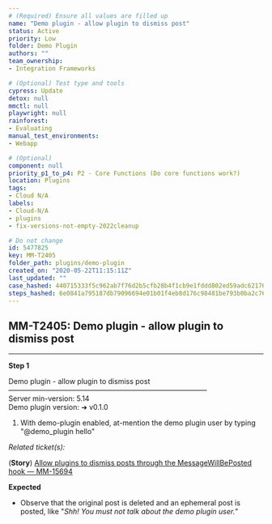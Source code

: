 ```yaml
---
# (Required) Ensure all values are filled up
name: "Demo plugin - allow plugin to dismiss post"
status: Active
priority: Low
folder: Demo Plugin
authors: ""
team_ownership: 
- Integration Frameworks

# (Optional) Test type and tools
cypress: Update
detox: null
mmctl: null
playwright: null
rainforest: 
- Evaluating
manual_test_environments: 
- Webapp

# (Optional)
component: null
priority_p1_to_p4: P2 - Core Functions (Do core functions work?)
location: Plugins
tags: 
- Cloud N/A
labels: 
- Cloud-N/A
- plugins
- fix-versions-not-empty-2022cleanup

# Do not change
id: 5477825
key: MM-T2405
folder_path: plugins/demo-plugin
created_on: "2020-05-22T11:15:11Z"
last_updated: ""
case_hashed: 440715333f5c962ab7f76d2b5cfb28b4f1cb9e1fddd802ed59adc621769917df32e26ab54982e3958d16e75b89599c3a
steps_hashed: 6e0841a795187db79096694e01b01f4eb8d176c98481be793b0ba2c768ab79e530ba433cb3a6e498dcbdaf6a0a000e6b
---
```


## MM-T2405: Demo plugin - allow plugin to dismiss post

---

**Step 1**

Demo plugin - allow plugin to dismiss post\
————————————————————————————\
Server min-version: 5.14\
Demo plugin version: ➜ v0.1.0

1. With demo-plugin enabled, at-mention the demo plugin user by typing "@demo\_plugin hello"

_Related ticket(s):_

(**Story**) [Allow plugins to dismiss posts through the MessageWillBePosted hook — MM-15694](https://mattermost.atlassian.net/browse/MM-15694)

**Expected**

- Observe that the original post is deleted and an ephemeral post is posted, like "_Shh! You must not talk about the demo plugin user._"
